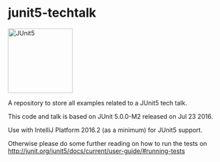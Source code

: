 # junit5-techtalk

<a href="http://junit.org/junit5/"><img src="http://junit.org/junit5/assets/img/junit5-logo.png" alt="JUnit5" width=148 /></a>

A repository to store all examples related to a JUnit5 tech talk.

This code and talk is based  on JUnit 5.0.0-M2 released on Jul 23 2016.

Use with IntelliJ Platform 2016.2 (as a minimum) for JUnit5 support.

Otherwise please do some further reading on how to run the tests on <http://junit.org/junit5/docs/current/user-guide/#running-tests>
